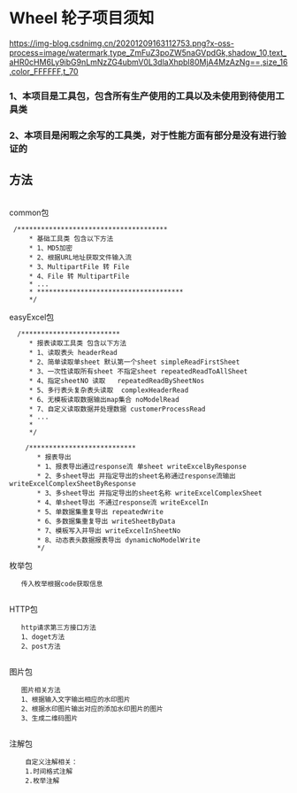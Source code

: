 # Wheel 轮子项目须知<br>

https://img-blog.csdnimg.cn/20201209163112753.png?x-oss-process=image/watermark,type_ZmFuZ3poZW5naGVpdGk,shadow_10,text_aHR0cHM6Ly9ibG9nLmNzZG4ubmV0L3dlaXhpbl80MjA4MzAzNg==,size_16,color_FFFFFF,t_70

### 1、本项目是工具包，包含所有生产使用的工具以及未使用到待使用工具类<br>
### 2、本项目是闲暇之余写的工具类，对于性能方面有部分是没有进行验证的



## 方法

<br>
common包<br>

```
 /**************************************
     * 基础工具类 包含以下方法
     * 1、MD5加密
     * 2、根据URL地址获取文件输入流
     * 3、MultipartFile 转 File
     * 4、File 转 MultipartFile
     * ...
     * *************************************
     */
```

easyExcel包<br>

```
  /*************************
     * 报表读取工具类 包含以下方法
     * 1、读取表头 headerRead
     * 2、简单读取单sheet 默认第一个sheet simpleReadFirstSheet
     * 3、一次性读取所有sheet 不指定sheet repeatedReadToAllSheet
     * 4、指定sheetNO 读取   repeatedReadBySheetNos
     * 5、多行表头复杂表头读取  complexHeaderRead
     * 6、无模板读取数据输出map集合 noModelRead
     * 7、自定义读取数据并处理数据 customerProcessRead   
     * ...
     *
     */
```

```
    /***************************
       * 报表导出
       * 1、报表导出通过response流 单sheet writeExcelByResponse
       * 2、多sheet导出 并指定导出的sheet名称通过response流输出 writeExcelComplexSheetByResponse
       * 3、多sheet导出 并指定导出的sheet名称 writeExcelComplexSheet
       * 4、单sheet导出 不通过response流 writeExcelIn
       * 5、单数据集重复导出 repeatedWrite
       * 6、多数据集重复导出 writeSheetByData
       * 7、模板写入并导出 writeExcelInSheetNo
       * 8、动态表头数据报表导出 dynamicNoModelWrite
       */
```

枚举包

```
   传入枚举根据code获取信息
   
```

HTTP包

```
   http请求第三方接口方法
   1、doget方法
   2、post方法
   
```

图片包

```
   图片相关方法
   1、根据输入文字输出相应的水印图片
   2、根据水印图片输出对应的添加水印图片的图片
   3、生成二维码图片
   
```

注解包

```
    自定义注解相关：
    1.时间格式注解
    2.枚举注解
```